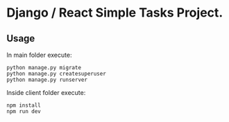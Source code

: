 # Django / React Simple Tasks Project.

## Usage
In main folder execute:
```
python manage.py migrate
python manage.py createsuperuser
python manage.py runserver
```
Inside client folder execute:
```
npm install
npm run dev
```
